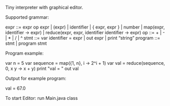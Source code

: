 Tiny interpreter with graphical editor.


Supported grammar:

  expr ::= expr op expr | (expr) | identifier | { expr, expr } | number |
  map(expr, identifier -> expr) | reduce(expr, expr, identifier identifier -> expr)
  op ::= + | - | * | / | ^
  stmt ::= var identifier = expr | out expr | print “string”
  program ::= stmt | program stmt


Program example:

var n = 5
var sequence = map({1, n}, i -> 2^i + 1)
var val = reduce(sequence, 0, x y -> x + y)
print "val = "
out val

Output for example program:

val =
67.0


To start Editor: run Main.java class

